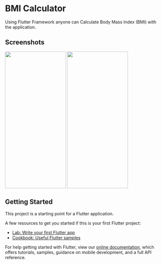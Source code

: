 # BMI Calculator
Using Flutter Framework anyone can Calculate Body Mass Index (BMI) with the application.

## Screenshots

<p float="left">
  <img src="https://user-images.githubusercontent.com/18647990/123945060-0c56b000-d99e-11eb-9435-386e4c77c3fb.jpg" width="200" height="450" />
  <img src="https://user-images.githubusercontent.com/18647990/123945282-44f68980-d99e-11eb-9c46-0a69afcbf59d.jpg" width="200" height="450" /> 

</p>

## Getting Started

This project is a starting point for a Flutter application.

A few resources to get you started if this is your first Flutter project:

- [Lab: Write your first Flutter app](https://flutter.dev/docs/get-started/codelab)
- [Cookbook: Useful Flutter samples](https://flutter.dev/docs/cookbook)

For help getting started with Flutter, view our
[online documentation](https://flutter.dev/docs), which offers tutorials,
samples, guidance on mobile development, and a full API reference.
